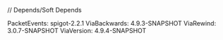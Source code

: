 // Depends/Soft Depends

PacketEvents: spigot-2.2.1
ViaBackwards: 4.9.3-SNAPSHOT
ViaRewind: 3.0.7-SNAPSHOT
ViaVersion: 4.9.4-SNAPSHOT
